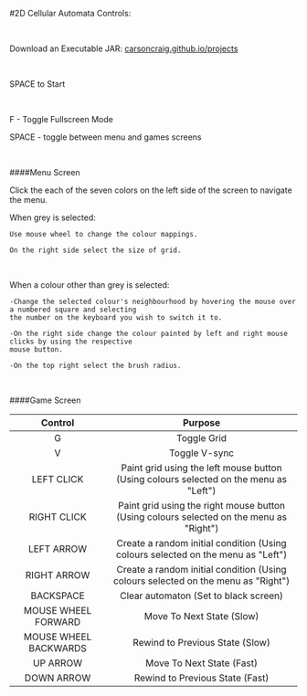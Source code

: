 #2D Cellular Automata Controls:

&nbsp;

Download an Executable JAR: [carsoncraig.github.io/projects](http://carsoncraig.github.io/projects)

&nbsp;
 
SPACE to Start
 
&nbsp;
 
F - Toggle Fullscreen Mode

SPACE - toggle between menu and games screens

&nbsp;
 
####Menu Screen

Click the each of the seven colors on the left side of the screen to navigate the menu.

When grey is selected:

	Use mouse wheel to change the colour mappings.

	On the right side select the size of grid.

&nbsp;

When a colour other than grey is selected:

	-Change the selected colour's neighbourhood by hovering the mouse over a numbered square and selecting
	the number on the keyboard you wish to switch it to.
	
	-On the right side change the colour painted by left and right mouse clicks by using the respective 
	mouse button. 
	
	-On the top right select the brush radius.

&nbsp;

####Game Screen




|Control|Purpose|
|:-----:|:-----:|
|G | Toggle Grid|
|V | Toggle V-sync|
|LEFT CLICK | Paint grid using the left mouse button (Using colours selected on the menu as "Left")|
|RIGHT CLICK | Paint grid using the right mouse button (Using colours selected on the menu as "Right")|
|LEFT ARROW | Create a random initial condition (Using colours selected on the menu as "Left")|
|RIGHT ARROW | Create a random initial condition (Using colours selected on the menu as "Right")|
|BACKSPACE | Clear automaton (Set to black screen)|
|MOUSE WHEEL FORWARD | Move To Next State (Slow)|
|MOUSE WHEEL BACKWARDS | Rewind to Previous State (Slow)|
|UP ARROW | Move To Next State (Fast)|
|DOWN ARROW | Rewind to Previous State (Fast)|
